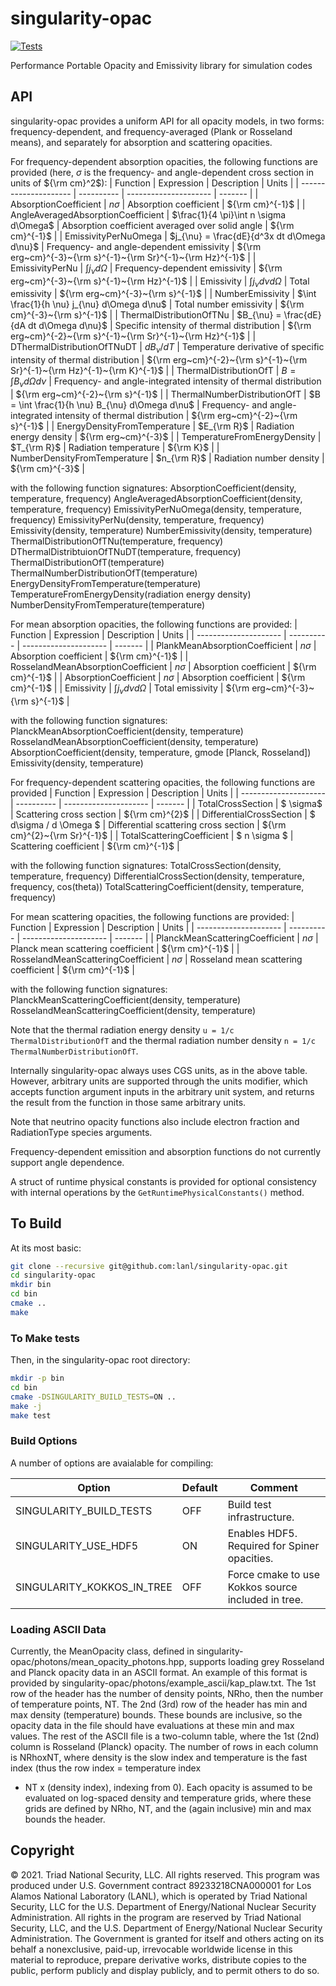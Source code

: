 singularity-opac
==

[![Tests](https://github.com/lanl/singularity-opac/actions/workflows/tests.yml/badge.svg)](https://github.com/lanl/singularity-opac/actions/workflows/tests.yml)

Performance Portable Opacity and Emissivity library for simulation codes

## API

singularity-opac provides a uniform API for all opacity models, in two forms: frequency-dependent, and frequency-averaged (Plank or Rosseland means), and separately for absorption and scattering opacities.

For frequency-dependent absorption opacities, the following functions are provided
(here, $\sigma$ is the frequency- and angle-dependent cross section in units of ${\rm cm}^2$):
| Function              | Expression | Description            | Units   |
| --------------------- | ---------- | ---------------------  | ------- |
| AbsorptionCoefficient | $n \sigma$ | Absorption coefficient | ${\rm cm}^{-1}$ |
| AngleAveragedAbsorptionCoefficient | $\frac{1}{4 \pi}\int n \sigma d\Omega$ | Absorption coefficient averaged over solid angle | ${\rm cm}^{-1}$ |
| EmissivityPerNuOmega | $j_{\nu} = \frac{dE}{d^3x dt d\Omega d\nu}$ | Frequency- and angle-dependent emissivity | ${\rm erg~cm}^{-3}~{\rm s}^{-1}~{\rm Sr}^{-1}~{\rm Hz}^{-1}$ |
| EmissivityPerNu | $\int j_{\nu} d\Omega$  | Frequency-dependent emissivity | ${\rm erg~cm}^{-3}~{\rm s}^{-1}~{\rm Hz}^{-1}$ |
| Emissivity | $\int j_{\nu} d\nu d\Omega$  | Total emissivity | ${\rm erg~cm}^{-3}~{\rm s}^{-1}$ |
| NumberEmissivity | $\int \frac{1}{h \nu} j_{\nu} d\Omega d\nu$ | Total number emissivity | ${\rm cm}^{-3}~{\rm s}^{-1}$ |
| ThermalDistributionOfTNu | $B_{\nu} = \frac{dE}{dA dt d\Omega d\nu}$ | Specific intensity of thermal distribution | ${\rm erg~cm}^{-2}~{\rm s}^{-1}~{\rm Sr}^{-1}~{\rm Hz}^{-1}$ |
| DThermalDistributionOfTNuDT | $dB_{\nu}/dT$ | Temperature derivative of specific intensity of thermal distribution | ${\rm erg~cm}^{-2}~{\rm s}^{-1}~{\rm Sr}^{-1}~{\rm Hz}^{-1}~{\rm K}^{-1}$ |
| ThermalDistributionOfT | $B = \int B_{\nu} d\Omega d\nu$ | Frequency- and angle-integrated intensity of thermal distribution | ${\rm erg~cm}^{-2}~{\rm s}^{-1}$ |
| ThermalNumberDistributionOfT | $B = \int \frac{1}{h \nu} B_{\nu} d\Omega d\nu$ | Frequency- and angle-integrated intensity of thermal distribution | ${\rm erg~cm}^{-2}~{\rm s}^{-1}$ |
| EnergyDensityFromTemperature | $E_{\rm R}$ | Radiation energy density | ${\rm erg~cm}^{-3}$ |
| TemperatureFromEnergyDensity | $T_{\rm R}$ | Radiation temperature | ${\rm K}$ |
| NumberDensityFromTemperature | $n_{\rm R}$ | Radiation number density | ${\rm cm}^{-3}$ |

with the following function signatures:
    AbsorptionCoefficient(density, temperature, frequency)
    AngleAveragedAbsorptionCoefficient(density, temperature, frequency)
    EmissivityPerNuOmega(density, temperature, frequency)
    EmissivityPerNu(density, temperature, frequency)
    Emissivity(density, temperature)
    NumberEmissivity(density, temperature)
    ThermalDistributionOfTNu(temperature, frequency)
    DThermalDistribtuionOfTNuDT(temperature, frequency)
    ThermalDistributionOfT(temperature)
    ThermalNumberDistributionOfT(temperature)
    EnergyDensityFromTemperature(temperature)
    TemperatureFromEnergyDensity(radiation energy density)
    NumberDensityFromTemperature(temperature)

For mean absorption opacities, the following functions are provided:
| Function              | Expression | Description            | Units   |
| --------------------- | ---------- | ---------------------  | ------- |
| PlankMeanAbsorptionCoefficient | $n \sigma$ | Absorption coefficient | ${\rm cm}^{-1}$ |
| RosselandMeanAbsorptionCoefficient | $n \sigma$ | Absorption coefficient | ${\rm cm}^{-1}$ |
| AbsorptionCoefficient | $n \sigma$ | Absorption coefficient | ${\rm cm}^{-1}$ |
| Emissivity | $\int j_{\nu} d\nu d\Omega$  | Total emissivity | ${\rm erg~cm}^{-3}~{\rm s}^{-1}$ |

with the following function signatures:
    PlanckMeanAbsorptionCoefficient(density, temperature)
    RosselandMeanAbsorptionCoefficient(density, temperature)
    AbsorptionCoefficient(density, temperature, gmode [Planck, Rosseland])
    Emissivity(density, temperature)

For frequency-dependent scattering opacities, the following functions are provided
| Function              | Expression | Description            | Units   |
| --------------------- | ---------- | ---------------------  | ------- |
| TotalCrossSection | $ \sigma$ | Scattering cross section | ${\rm cm}^{2}$ |
| DifferentialCrossSection | $ d\sigma / d \Omega $ | Differential scattering cross section | ${\rm cm}^{2}~{\rm Sr}^{-1}$ |
| TotalScatteringCoefficient | $ n \sigma $ | Scattering coefficient | ${\rm cm}^{-1}$ |

with the following function signatures:
    TotalCrossSection(density, temperature, frequency)
    DifferentialCrossSection(density, temperature, frequency, cos(theta))
    TotalScatteringCoefficient(density, temperature, frequency)

For mean scattering opacities, the following functions are provided:
| Function              | Expression | Description            | Units   |
| --------------------- | ---------- | ---------------------  | ------- |
| PlanckMeanScatteringCoefficient | $n \sigma$ | Planck mean scattering coefficient | ${\rm cm}^{-1}$ |
| RosselandMeanScatteringCoefficient | $n \sigma$ | Rosseland mean scattering coefficient | ${\rm cm}^{-1}$ |

with the following function signatures:
    PlanckMeanScatteringCoefficient(density, temperature)
    RosselandMeanScatteringCoefficient(density, temperature)

Note that the thermal radiation energy density `u = 1/c ThermalDistributionOfT` and the thermal radiation number density `n = 1/c ThermalNumberDistributionOfT`.

Internally singularity-opac always uses CGS units, as in the above table. However, arbitrary units are supported through the units modifier, which accepts
function argument inputs in the arbitrary unit system, and returns the result from the function in those same arbitrary units.

Note that neutrino opacity functions also include electron fraction and RadiationType species arguments.

Frequency-dependent emissition and absorption functions do not currently support angle dependence.

A struct of runtime physical constants is provided for optional consistency with internal operations by the
`GetRuntimePhysicalConstants()` method.

## To Build

At its most basic:
```bash
git clone --recursive git@github.com:lanl/singularity-opac.git
cd singularity-opac
mkdir bin
cd bin
cmake ..
make
```

### To Make tests

Then, in the singularity-opac root directory:
```bash
mkdir -p bin
cd bin
cmake -DSINGULARITY_BUILD_TESTS=ON ..
make -j
make test
```

### Build Options

A number of options are avaialable for compiling:

| Option                            | Default | Comment                                                                              |
| --------------------------------- | ------- | ------------------------------------------------------------------------------------ |
| SINGULARITY_BUILD_TESTS           | OFF     | Build test infrastructure.                                                           |
| SINGULARITY_USE_HDF5              | ON      | Enables HDF5. Required for Spiner opacities.                                         |
| SINGULARITY_KOKKOS_IN_TREE        | OFF     | Force cmake to use Kokkos source included in tree.                                   |

### Loading ASCII Data

Currently, the MeanOpacity class, defined in singularity-opac/photons/mean_opacity_photons.hpp, supports
loading grey Rosseland and Planck opacity data in an ASCII format.  An example of this format is
provided by singularity-opac/photons/example_ascii/kap_plaw.txt.  The 1st row of the header has the
number of density points, NRho, then the number of temperature points, NT.  The 2nd (3rd) row of the header
has min and max density (temperature) bounds.  These bounds are inclusive, so the opacity data in the file
should have evaluations at these min and max values.  The rest of the ASCII file is a two-column table, where
the 1st (2nd) column is Rosseland (Planck) opacity.  The number of rows in each column is NRhoxNT, where
density is the slow index and temperature is the fast index (thus the row index = temperature index
+ NT x (density index), indexing from 0).  Each opacity is assumed to be evaluated on log-spaced
density and temperature grids, where these grids are defined by NRho, NT, and the (again inclusive) min and
max bounds the header.

## Copyright

© 2021. Triad National Security, LLC. All rights reserved.  This
program was produced under U.S. Government contract 89233218CNA000001
for Los Alamos National Laboratory (LANL), which is operated by Triad
National Security, LLC for the U.S.  Department of Energy/National
Nuclear Security Administration. All rights in the program are
reserved by Triad National Security, LLC, and the U.S. Department of
Energy/National Nuclear Security Administration. The Government is
granted for itself and others acting on its behalf a nonexclusive,
paid-up, irrevocable worldwide license in this material to reproduce,
prepare derivative works, distribute copies to the public, perform
publicly and display publicly, and to permit others to do so.
